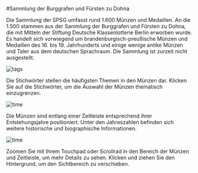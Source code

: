 #Sammlung der Burggrafen und Fürsten zu Dohna

Die Sammlung der SPSG umfasst rund 1.600 Münzen und Medaillen. An die 1.500 stammen aus der Sammlung der Burggrafen und Fürsten zu Dohna, die mit Mitteln der Stiftung Deutsche Klassenlotterie Berlin erworben wurde. Es handelt sich vorwiegend um brandenburgisch-preußische Münzen und Medaillen des 16. bis 19. Jahrhunderts und einige wenige antike Münzen und Taler aus dem deutschen Sprachraum. Die Sammlung ist zurzeit nicht ausgestellt.

![tags](img/infobar_tags.svg)

Die Stichwörter stellen die häufigsten Themen in den Münzen dar. Klicken Sie auf die Stichwörter, um die Auswahl der Münzen thematisch einzugrenzen.

![time](img/infobar_time.svg)

Die Münzen sind entlang einer Zeitleiste entsprechend ihrer Entstehungsjahre positioniert. Unter den Jahreszahlen befinden sich weitere historische und biographische Informationen.

![time](img/infobar_scroll.svg)

Zoomen Sie mit Ihrem Touchpad oder Scrollrad in den Bereich der Münzen und Zeitleiste, um mehr Details zu sehen. Klicken und ziehen Sie den Hintergrund, um den Sichtbereich zu verschieben.
